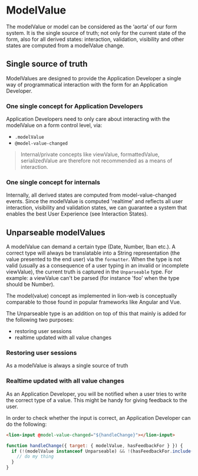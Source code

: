 # ModelValue

The modelValue or model can be considered as the ‘aorta’ of our form system.
It is the single source of truth; not only for the current state
of the form, also for all derived states: interaction, validation, visibility and other states are
computed from a modelValue change.

## Single source of truth

ModelValues are designed to provide the Application Developer a single way of programmatical
interaction with the form for an Application Developer.

### One single concept for Application Developers

Application Developers need to only care about interacting with the modelValue on a form control
level, via:

- `.modelValue`
- `@model-value-changed`

> Internal/private concepts like viewValue, formattedValue, serializedValue are therefore not
> recommended as a means of interaction.

### One single concept for internals

Internally, all derived states are computed from model-value-changed events.
Since the modelValue is computed 'realtime' and reflects all user interaction, visibility and
validation states, we can guarantee a system that enables the best User Experience
(see Interaction States).

## Unparseable modelValues

A modelValue can demand a certain type (Date, Number, Iban etc.). A correct type will always be
translatable into a String representation (the value presented to the end user) via the `formatter`.
When the type is not valid (usually as a consequence of a user typing in an invalid or incomplete
viewValue), the current truth is captured in the `Unparseable` type.
For example: a viewValue can't be parsed (for instance 'foo' when the type should be Number).

The model(value) concept as implemented in lion-web is conceptually comparable to those found in
popular frameworks like Angular and Vue.

The Unparseable type is an addition on top of this that mainly is added for the following two
purposes:

- restoring user sessions
- realtime updated with all value changes

### Restoring user sessions

As a modelValue is always a single source of truth

### Realtime updated with all value changes

As an Application Developer, you will be notified when a user tries to write the correct type of
a value. This might be handy for giving feedback to the user.

In order to check whether the input is correct, an Application Developer can do the following:

```html
<lion-input @model-value-changed="${handleChange}"></lion-input>
```

```js
function handleChange({ target: { modelValue, hasFeedbackFor } }) {
  if (!(modelValue instanceof Unparseable) && !(hasFeedbackFor.include('error))) {
    // do my thing
  }
}
```

